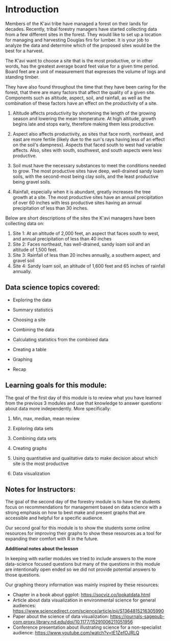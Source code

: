 # Introduction

Members of the K'avi tribe have managed a forest on their lands for decades. Recently, tribal forestry managers have started collecting data from a few different sites in the forest. They would like to set up a location for managing and harvesting Douglas firs for lumber. It is your job to analyze the data and determine which of the proposed sites would be the best for a harvest.

The K'avi want to choose a site that is the most productive, or in other words, has the greatest average board feet value for a given time period. Board feet are a unit of measurement that expresses the volume of logs and standing timber.

They have also found throughout the time that they have been caring for the forest, that there are many factors that affect the quality of a given site. Components such as altitude, aspect, soil, and rainfall, as well as the combination of these factors have an effect on the productivity of a site. 

1. Altitude affects productivity by shortening the length of the growing season and lowering the mean temperature. At high altitude, growth begins late and stops early, therefore making them less productive.

2. Aspect also affects productivity, as sites that face north, northeast, and east are more fertile (likely due to the sun's rays having less of an effect on the soil's dampness). Aspects that faced south to west had variable affects. Also, sites with south, southwest, and south aspects were less productive.

3. Soil must have the necessary substances to meet the conditions needed to grow. The most productive sites have deep, well-drained sandy loam soils, with the second-most being clay soils, and the least productive being gravel soils.

4. Rainfall, especially when it is abundant, greatly increases the tree growth at a site. The most productive sites have an annual precipitation of over 60 inches with less productive sites having an annual precipitation of less than 30 inches. 

Below are short descriptions of the sites the K'avi managers have been collecting data on:
  
1. Site 1: At an altitude of 2,000 feet, an aspect that faces south to west, and annual precipitation of less than 40 inches
2. Site 2: Faces northeast, has well-drained, sandy loam soil and an altitude of 1,500 feet.
3. Site 3: Rainfall of less than 20 inches annually, a southern aspect, and gravel soil
4. Site 4: Sandy loam soil, an altitude of 1,600 feet and 65 inches of rainfall annually.

## Data science topics covered:

* Exploring the data 

* Summary statistics

* Choosing a site

* Combining the data

* Calculating statistics from the combined data

* Creating a table 

* Graphing

* Recap

## Learning goals for this module:

The goal of the first day of this module is to review what you have learned from the previous 3 modules and use that knowledge to answer questions about data more independently. More specifically:

1. Min, max, median, mean review

2. Exploring data sets

3. Combining data sets

4. Creating graphs

5. Using quantitative and qualitative data to make decision about which site is the most productive

6. Data visualization

## Notes for Instructors: 

The goal of the second day of the forestry module is to have the students focus on recommendations for management based on data science with a strong emphasis on how to best make and present graphs that are accessible and helpful for a specific audience. 

Our second goal for this module is to show the students some online resources for improving their graphs to show these resources as a tool for expanding their comfort with R in the future. 


**Additional notes about the lesson**

In keeping with earlier modules we tried to include answers to the more data-science focused questions but many of the questions in this module are intentionally open ended so we did not provide potential answers to those questions. 

Our graphing theory information was mainly inspired by these resources: 

* Chapter in a book about ggplot: https://socviz.co/lookatdata.html
* Article about data visualization in environmental science for general audiences: https://www.sciencedirect.com/science/article/pii/S1364815216305990
* Paper about the science of data visualization: https://journals-sagepub-com.proxy.library.nd.edu/doi/10.1177/15291006211051956
* Conference presentation about illustrating science for a non-specialist audience: https://www.youtube.com/watch?v=tE1ZefOJRLQ